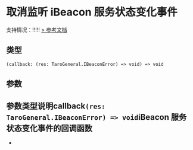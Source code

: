 # 取消监听 iBeacon 服务状态变化事件
支持情况：!!!!!
[> 参考文档
](https://developers.weixin.qq.com/miniprogram/dev/api/device/ibeacon/wx.offBeaconServiceChange.html)
## 类型[​](offBeaconServiceChange.html#类型)
```tsx
(callback: (res: TaroGeneral.IBeaconError) => void) => void
```

## 参数[​](offBeaconServiceChange.html#参数)
参数类型说明callback`(res: TaroGeneral.IBeaconError) => void`iBeacon 服务状态变化事件的回调函数
- 
-

